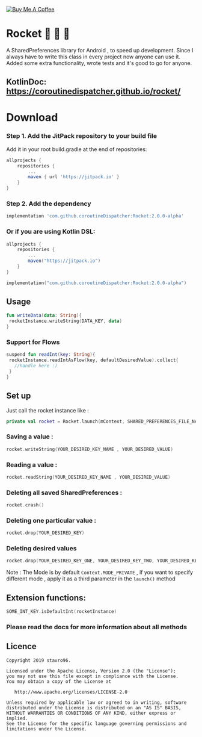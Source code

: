 <a href="https://www.buymeacoffee.com/pnRYZ5qBy" target="_blank"><img src="https://bmc-cdn.nyc3.digitaloceanspaces.com/BMC-button-images/custom_images/orange_img.png" alt="Buy Me A Coffee" style="height: auto !important;width: auto !important;" ></a>

# Rocket :rocket: :rocket: :rocket:
A SharedPreferences library for Android , to speed up development.
Since I always have to write this class in every project now anyone can use it.
Added some extra functionality, wrote tests and it's good to go for anyone.

## KotlinDoc: https://coroutinedispatcher.github.io/rocket/

# Download 

### Step 1. Add the JitPack repository to your build file

Add it in your root build.gradle at the end of repositories:

```Groovy
allprojects {
	repositories {
		...
		maven { url 'https://jitpack.io' }
	}
}
```
### Step 2. Add the dependency

```Groovy
implementation 'com.github.coroutineDispatcher:Rocket:2.0.0-alpha'
```

### Or if you are using Kotlin DSL:

```Groovy
allprojects {
	repositories {
		...
		maven("https://jitpack.io")
	}
}
```

```Kotlin
implementation("com.github.coroutineDispatcher:Rocket:2.0.0-alpha")
```

## Usage

```Kotlin
fun writeData(data: String){
 rocketInstance.writeString(DATA_KEY, data)
}
```

### Support for Flows

```Kotlin
suspend fun readInt(key: String){
 rocketInstance.readIntAsFlow(key, defaultDesiredValue).collect{
   //handle here :)
 }
}
```

## Set up

Just call the rocket instance like : 

```Kotlin
private val rocket = Rocket.launch(mContext, SHARED_PREFERENCES_FILE_NAME , Context.MODE_PRIVATE)
```

### Saving a value : 

```Kotlin
rocket.writeString(YOUR_DESIRED_KEY_NAME , YOUR_DESIRED_VALUE)
```
### Reading a value : 

```Kotlin
rocket.readString(YOUR_DESIRED_KEY_NAME , YOUR_DESIRED_VALUE)
```

### Deleting all saved SharedPreferences : 

```Kotlin
rocket.crash()
```
### Deleting one particular value :

```Kotlin
rocket.drop(YOUR_DESIRED_KEY)
```

### Deleting desired values

```Kotlin
rocket.drop(YOUR_DESIRED_KEY_ONE, YOUR_DESIRED_KEY_TWO, YOUR_DESIRED_KEY_THREE)
```

Note : The Mode is by default `Context.MODE_PRIVATE` , if you want to specify different mode , apply it as a third parameter in the `launch()` method

## Extension functions: 

```Kotlin
SOME_INT_KEY.isDefaultInt(rocketInstance)
```

### Please read the docs for more information about all methods

## Licence

```
Copyright 2019 stavro96.

Licensed under the Apache License, Version 2.0 (the "License");
you may not use this file except in compliance with the License.
You may obtain a copy of the License at

   http://www.apache.org/licenses/LICENSE-2.0

Unless required by applicable law or agreed to in writing, software
distributed under the License is distributed on an "AS IS" BASIS,
WITHOUT WARRANTIES OR CONDITIONS OF ANY KIND, either express or implied.
See the License for the specific language governing permissions and
limitations under the License.
```
